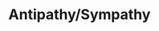 ---
title: "Antipathy/Sympathy"
permalink: /spells/antipathy-sympathy/
tags:
  - Spell
  - 8th Level
  - Enchantment
available_for:
  - Druid
  - Wizard
level: "8th Level"
school: "Enchantment"
range: "60 ft"
area: "200 ft"
shape: "Cube"
comp:
  - V
  - S
  - M
material: "either a lump of alum soaked in vinegar for the antipathy effect or a drop of honey for the sympathy effect."
duration: "10 Days"
cast_time: "1 Hour"
description: |
  This spell attracts or repels creatures of your choice. You target something within range, either a Huge or smaller object or creature or an area that is no larger than a 200-foot cube. Then specify a kind of intelligent creature, such as red dragons, goblins, or vampires. You invest the target with an aura that either attracts or repels the specified creatures for the duration. Choose antipathy or sympathy as the aura's effect.

  ***Antipathy.*** The enchantment causes creatures of the kind you designated to feel an intense urge to leave the area and avoid the target. When such a creature can see the target or comes within 60 feet of it, the creature must succeed on a wisdom saving throw or become frightened. The creature remains frightened while it can see the target or is within 60 feet of it. While frightened by the target, the creature must use its movement to move to the nearest safe spot from which it can't see the target. If the creature moves more than 60 feet from the target and can't see it, the creature is no longer frightened, but the creature becomes frightened again if it regains sight of the target or moves within 60 feet of it.

  ***Sympathy.*** The enchantment causes the specified creatures to feel an intense urge to approach the target while within 60 feet of it or able to see it. When such a creature can see the target or comes within 60 feet of it, the creature must succeed on a wisdom saving throw or use its movement on each of its turns to enter the area or move within reach of the target. When the creature has done so, it can't willingly move away from the target.

  If the target damages or otherwise harms an affected creature, the affected creature can make a wisdom saving throw to end the effect, as described below.

  ***Ending the Effect.*** If an affected creature ends its turn while not within 60 feet of the target or able to see it, the creature makes a wisdom saving throw. On a successful save, the creature is no longer affected by the target and recognizes the feeling of repugnance or attraction as magical. In addition, a creature affected by the spell is allowed another wisdom saving throw every 24 hours while the spell persists.

  A creature that successfully saves against this effect is immune to it for 1 minute, after which time it can be affected again.
excerpt: "This spell attracts or repels creatures of your choice."
source: "Basic Rules"
---